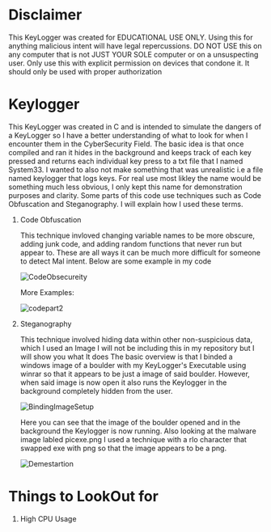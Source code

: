 # Disclaimer
This KeyLogger was created for EDUCATIONAL USE ONLY. Using this for anything malicious intent will have legal repercussions. DO NOT USE this on any computer that is not JUST YOUR SOLE computer or on
a unsuspecting user. Only use this with explicit permission on devices that condone it. It should only be used with proper authorization 

# Keylogger
This KeyLogger was created in C and is intended to simulate the dangers of a KeyLogger so I have a better understanding of what to look for when I encounter them in the CyberSecurity Field.
The basic idea is that once compiled and ran it hides in the background and keeps track of each key pressed and returns each individual key press to a txt file
that I named System33. I wanted to also not make something that was unrealistic i.e a file named keylogger that logs keys. For real use most likley the name would be something much less obvious,
I only kept this name for demonstration purposes and clarity. Some parts of this code use techniques such as Code Obfuscation and Steganography. I will explain how I used these terms.

1. Code Obfuscation


    This technique invloved changing variable names to be more obscure, adding junk code, and adding random functions that never run but appear to.
    These are all ways it can be much more difficult for someone to detect Mal intent. Below are some example in my code

    ![CodeObsecureity](https://github.com/cscohera/Keylogger/assets/155030761/f0734029-dd00-4f50-af46-2657a819ef57)



    More Examples:



   ![codepart2](https://github.com/cscohera/Keylogger/assets/155030761/5d7cd834-7c84-4033-a2fc-57818c606849)

3. Steganography

   
    This technique involved hiding data within other non-suspicious data, which I used an Image
    I will not be including this in my repository but I will show you what It does
    The basic overview is that I binded a windows image of a boulder with my KeyLogger's Executable using winrar so that
    it appears to be just a image of said boulder. However, when said image is now open it also runs the Keylogger in the 
    background completely hidden from the user.

    ![BindingImageSetup](https://github.com/cscohera/Keylogger/assets/155030761/826ca115-f4db-48bd-b7d3-190783574b5b)




   Here you can see that the image of the boulder opened and in the background the Keylogger is now running.
   Also looking at the malware image labled picexe.png I used a technique with a rlo character that swapped exe with png
   so that the image appears to be a png.

   

   ![Demestartion](https://github.com/cscohera/Keylogger/assets/155030761/3f4ceb64-f4c2-4047-9c56-c0974a2e53fb)


# Things to LookOut for
1. High CPU Usage
